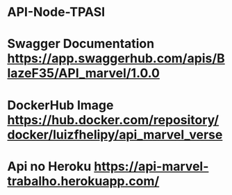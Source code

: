 # API-Node-TPASI
# Swagger Documentation https://app.swaggerhub.com/apis/BlazeF35/API_marvel/1.0.0
# DockerHub Image https://hub.docker.com/repository/docker/luizfhelipy/api_marvel_verse
# Api no Heroku https://api-marvel-trabalho.herokuapp.com/